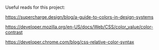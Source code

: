 Useful reads for this project:

https://supercharge.design/blog/a-guide-to-colors-in-design-systems

https://developer.mozilla.org/en-US/docs/Web/CSS/color_value/color-contrast

https://developer.chrome.com/blog/css-relative-color-syntax

